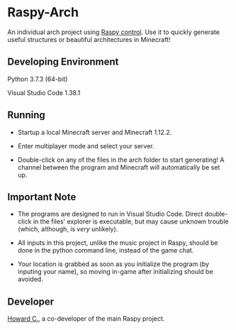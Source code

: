 # Raspy-Arch

An individual arch project using [Raspy control](https://github.com/ArkciaDragone/Raspy). Use it to quickly generate useful structures or beautiful architectures in Minecraft!

## Developing Environment

Python 3.7.3 (64-bit)

Visual Studio Code 1.38.1

## Running

- Startup a local Minecraft server and Minecraft 1.12.2.

- Enter multiplayer mode and select your server.

- Double-click on any of the files in the arch folder to start generating! A channel between the program and Minecraft will automatically be set up.

## Important Note

- The programs are designed to run in Visual Studio Code. Direct double-click in the files' explorer is executable, but may cause unknown trouble (which, although, is _very_ unlikely).

- All inputs in this project, unlike the music project in Raspy, should be done in the python command line, instead of the game chat.

- Your location is grabbed as soon as you initialize the program (by inputing your name), so moving in-game after initializing should be avoided.

## Developer

[Howard C.](https://github.com/Howard-C), a co-developer of the main Raspy project.

